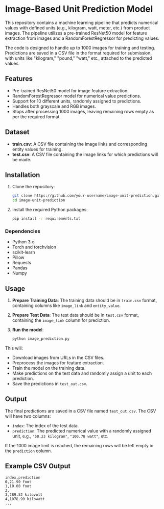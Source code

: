 # Image-Based Unit Prediction Model

This repository contains a machine learning pipeline that predicts numerical values with defined units (e.g., kilogram, watt, meter, etc.) from product images. The pipeline utilizes a pre-trained ResNet50 model for feature extraction from images and a RandomForestRegressor for predicting values.

The code is designed to handle up to 1000 images for training and testing. Predictions are saved in a CSV file in the format required for submission, with units like "kilogram," "pound," "watt," etc., attached to the predicted values.

## Features
- Pre-trained ResNet50 model for image feature extraction.
- RandomForestRegressor model for numerical value predictions.
- Support for 10 different units, randomly assigned to predictions.
- Handles both grayscale and RGB images.
- Stops after processing 1000 images, leaving remaining rows empty as per the required format.

## Dataset
- **train.csv**: A CSV file containing the image links and corresponding entity values for training.
- **test.csv**: A CSV file containing the image links for which predictions will be made.

## Installation

1. Clone the repository:

    ```bash
    git clone https://github.com/your-username/image-unit-prediction.git
    cd image-unit-prediction
    ```

2. Install the required Python packages:

    ```bash
    pip install -r requirements.txt
    ```

### Dependencies
- Python 3.x
- Torch and torchvision
- scikit-learn
- Pillow
- Requests
- Pandas
- Numpy

## Usage

1. **Prepare Training Data**: The training data should be in `train.csv` format, containing columns like `image_link` and `entity_value`.
2. **Prepare Test Data**: The test data should be in `test.csv` format, containing the `image_link` column for prediction.

2. **Run the model**:

    ```bash
    python image_prediction.py
    ```

This will:
- Download images from URLs in the CSV files.
- Preprocess the images for feature extraction.
- Train the model on the training data.
- Make predictions on the test data and randomly assign a unit to each prediction.
- Save the predictions in `test_out.csv`.

## Output

The final predictions are saved in a CSV file named `test_out.csv`. The CSV will have two columns:
- `index`: The index of the test data.
- `prediction`: The predicted numerical value with a randomly assigned unit, e.g., `"50.23 kilogram"`, `"100.78 watt"`, etc.

If the 1000 image limit is reached, the remaining rows will be left empty in the `prediction` column.

## Example CSV Output
```csv
index,prediction
0,21.90 foot
1,10.00 foot
2,
3,289.52 kilovolt
4,1078.99 kilowatt
...
